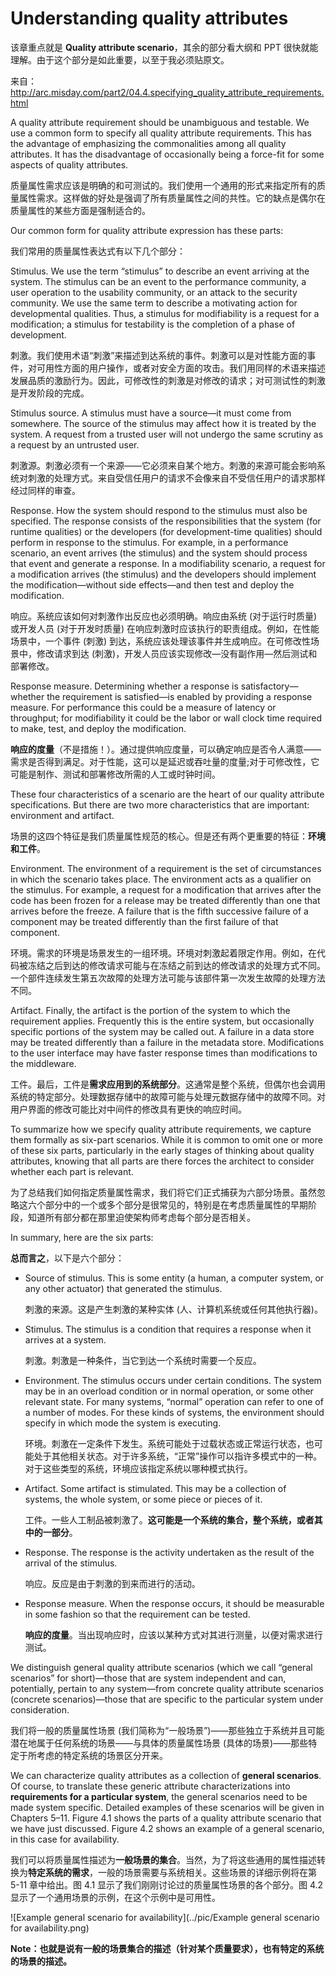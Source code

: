 # Understanding quality attributes

该章重点就是 **Quality attribute scenario**，其余的部分看大纲和 PPT 很快就能理解。由于这个部分是如此重要，以至于我必须贴原文。

来自：<http://arc.misday.com/part2/04.4.specifying_quality_attribute_requirements.html>

A quality attribute requirement should be unambiguous and testable. We use a common form to specify all quality attribute requirements. This has the advantage of emphasizing the commonalities among all quality attributes. It has the disadvantage of occasionally being a force-fit for some aspects of quality attributes.

质量属性需求应该是明确的和可测试的。我们使用一个通用的形式来指定所有的质量属性需求。这样做的好处是强调了所有质量属性之间的共性。它的缺点是偶尔在质量属性的某些方面是强制适合的。

Our common form for quality attribute expression has these parts:

我们常用的质量属性表达式有以下几个部分：

Stimulus. We use the term “stimulus” to describe an event arriving at the system. The stimulus can be an event to the performance community, a user operation to the usability community, or an attack to the security community. We use the same term to describe a motivating action for developmental qualities. Thus, a stimulus for modifiability is a request for a modification; a stimulus for testability is the completion of a phase of development.

刺激。我们使用术语“刺激”来描述到达系统的事件。刺激可以是对性能方面的事件，对可用性方面的用户操作，或者对安全方面的攻击。我们用同样的术语来描述发展品质的激励行为。因此，可修改性的刺激是对修改的请求；对可测试性的刺激是开发阶段的完成。

Stimulus source. A stimulus must have a source—it must come from somewhere. The source of the stimulus may affect how it is treated by the system. A request from a trusted user will not undergo the same scrutiny as a request by an untrusted user.

刺激源。刺激必须有一个来源——它必须来自某个地方。刺激的来源可能会影响系统对刺激的处理方式。来自受信任用户的请求不会像来自不受信任用户的请求那样经过同样的审查。

Response. How the system should respond to the stimulus must also be specified. The response consists of the responsibilities that the system (for runtime qualities) or the developers (for development-time qualities) should perform in response to the stimulus. For example, in a performance scenario, an event arrives (the stimulus) and the system should process that event and generate a response. In a modifiability scenario, a request for a modification arrives (the stimulus) and the developers should implement the modification—without side effects—and then test and deploy the modification.

响应。系统应该如何对刺激作出反应也必须明确。响应由系统 (对于运行时质量) 或开发人员 (对于开发时质量) 在响应刺激时应该执行的职责组成。例如，在性能场景中，一个事件 (刺激) 到达，系统应该处理该事件并生成响应。在可修改性场景中，修改请求到达 (刺激)，开发人员应该实现修改—没有副作用—然后测试和部署修改。

Response measure. Determining whether a response is satisfactory—whether the requirement is satisfied—is enabled by providing a response measure. For performance this could be a measure of latency or throughput; for modifiability it could be the labor or wall clock time required to make, test, and deploy the modification.

**响应的度量**（不是措施！）。通过提供响应度量，可以确定响应是否令人满意——需求是否得到满足。对于性能，这可以是延迟或吞吐量的度量;对于可修改性，它可能是制作、测试和部署修改所需的人工或时钟时间。

These four characteristics of a scenario are the heart of our quality attribute specifications. But there are two more characteristics that are important: environment and artifact.

场景的这四个特征是我们质量属性规范的核心。但是还有两个更重要的特征：**环境和工件**。

Environment. The environment of a requirement is the set of circumstances in which the scenario takes place. The environment acts as a qualifier on the stimulus. For example, a request for a modification that arrives after the code has been frozen for a release may be treated differently than one that arrives before the freeze. A failure that is the fifth successive failure of a component may be treated differently than the first failure of that component.

环境。需求的环境是场景发生的一组环境。环境对刺激起着限定作用。例如，在代码被冻结之后到达的修改请求可能与在冻结之前到达的修改请求的处理方式不同。一个部件连续发生第五次故障的处理方法可能与该部件第一次发生故障的处理方法不同。

Artifact. Finally, the artifact is the portion of the system to which the requirement applies. Frequently this is the entire system, but occasionally specific portions of the system may be called out. A failure in a data store may be treated differently than a failure in the metadata store. Modifications to the user interface may have faster response times than modifications to the middleware.

工件。最后，工件是**需求应用到的系统部分**。这通常是整个系统，但偶尔也会调用系统的特定部分。处理数据存储中的故障可能与处理元数据存储中的故障不同。对用户界面的修改可能比对中间件的修改具有更快的响应时间。

To summarize how we specify quality attribute requirements, we capture them formally as six-part scenarios. While it is common to omit one or more of these six parts, particularly in the early stages of thinking about quality attributes, knowing that all parts are there forces the architect to consider whether each part is relevant.

为了总结我们如何指定质量属性需求，我们将它们正式捕获为六部分场景。虽然忽略这六个部分中的一个或多个部分是很常见的，特别是在考虑质量属性的早期阶段，知道所有部分都在那里迫使架构师考虑每个部分是否相关。

In summary, here are the six parts:

**总而言之**，以下是六个部分：

- Source of stimulus. This is some entity (a human, a computer system, or any other actuator) that generated the stimulus.

  刺激的来源。这是产生刺激的某种实体 (人、计算机系统或任何其他执行器)。

- Stimulus. The stimulus is a condition that requires a response when it arrives at a system.

  刺激。刺激是一种条件，当它到达一个系统时需要一个反应。

- Environment. The stimulus occurs under certain conditions. The system may be in an overload condition or in normal operation, or some other relevant state. For many systems, “normal” operation can refer to one of a number of modes. For these kinds of systems, the environment should specify in which mode the system is executing.

  环境。刺激在一定条件下发生。系统可能处于过载状态或正常运行状态，也可能处于其他相关状态。对于许多系统，“正常”操作可以指许多模式中的一种。对于这些类型的系统，环境应该指定系统以哪种模式执行。

- Artifact. Some artifact is stimulated. This may be a collection of systems, the whole system, or some piece or pieces of it.

  工件。一些人工制品被刺激了。**这可能是一个系统的集合，整个系统，或者其中的一部分**。

- Response. The response is the activity undertaken as the result of the arrival of the stimulus.

  响应。反应是由于刺激的到来而进行的活动。

- Response measure. When the response occurs, it should be measurable in some fashion so that the requirement can be tested.

  **响应的度量**。当出现响应时，应该以某种方式对其进行测量，以便对需求进行测试。

We distinguish general quality attribute scenarios (which we call “general scenarios” for short)—those that are system independent and can, potentially, pertain to any system—from concrete quality attribute scenarios (concrete scenarios)—those that are specific to the particular system under consideration.

我们将一般的质量属性场景 (我们简称为“一般场景”)——那些独立于系统并且可能潜在地属于任何系统的场景——与具体的质量属性场景 (具体的场景)——那些特定于所考虑的特定系统的场景区分开来。

We can characterize quality attributes as a collection of **general scenarios**. Of course, to translate these generic attribute characterizations into **requirements for a particular system**, the general scenarios need to be made system specific. Detailed examples of these scenarios will be given in Chapters 5–11. Figure 4.1 shows the parts of a quality attribute scenario that we have just discussed. Figure 4.2 shows an example of a general scenario, in this case for availability.

我们可以将质量属性描述为**一般场景的集合**。当然，为了将这些通用的属性描述转换为**特定系统的需求**，一般的场景需要与系统相关。这些场景的详细示例将在第 5-11 章中给出。图 4.1 显示了我们刚刚讨论过的质量属性场景的各个部分。图 4.2 显示了一个通用场景的示例，在这个示例中是可用性。

![Example general scenario for availability](../pic/Example general scenario for availability.png)



**Note：也就是说有一般的场景集合的描述（针对某个质量要求），也有特定的系统的场景的描述。**

